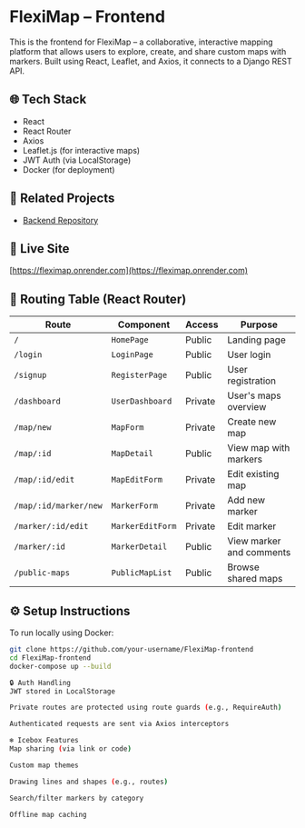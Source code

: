 # FlexiMap – Frontend

This is the frontend for FlexiMap – a collaborative, interactive mapping platform that allows users to explore, create, and share custom maps with markers. Built using React, Leaflet, and Axios, it connects to a Django REST API.

## 🌐 Tech Stack

- React
- React Router
- Axios
- Leaflet.js (for interactive maps)
- JWT Auth (via LocalStorage)
- Docker (for deployment)

## 🔗 Related Projects

- [Backend Repository](https://github.com/Lujain702/FlexiMap-backend)

## 🚀 Live Site

[https://fleximap.onrender.com](https://fleximap.onrender.com)

## 🧭 Routing Table (React Router)

| Route | Component | Access | Purpose |
|-------|-----------|--------|---------|
| `/` | `HomePage` | Public | Landing page |
| `/login` | `LoginPage` | Public | User login |
| `/signup` | `RegisterPage` | Public | User registration |
| `/dashboard` | `UserDashboard` | Private | User's maps overview |
| `/map/new` | `MapForm` | Private | Create new map |
| `/map/:id` | `MapDetail` | Public | View map with markers |
| `/map/:id/edit` | `MapEditForm` | Private | Edit existing map |
| `/map/:id/marker/new` | `MarkerForm` | Private | Add new marker |
| `/marker/:id/edit` | `MarkerEditForm` | Private | Edit marker |
| `/marker/:id` | `MarkerDetail` | Public | View marker and comments |
| `/public-maps` | `PublicMapList` | Public | Browse shared maps |

## ⚙️ Setup Instructions

To run locally using Docker:

```bash
git clone https://github.com/your-username/FlexiMap-frontend
cd FlexiMap-frontend
docker-compose up --build

🔒 Auth Handling
JWT stored in LocalStorage

Private routes are protected using route guards (e.g., RequireAuth)

Authenticated requests are sent via Axios interceptors

❄️ Icebox Features
Map sharing (via link or code)

Custom map themes

Drawing lines and shapes (e.g., routes)

Search/filter markers by category

Offline map caching


